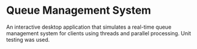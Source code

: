 # Queue Management System
An interactive desktop application that simulates a real-time queue management system for clients using threads and parallel processing.
Unit testing was used.
